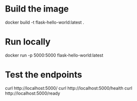 # Build the image
docker build -t flask-hello-world:latest .

# Run locally
docker run -p 5000:5000 flask-hello-world:latest

# Test the endpoints
curl http://localhost:5000/
curl http://localhost:5000/health
curl http://localhost:5000/ready
